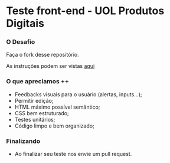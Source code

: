 # Teste front-end - UOL Produtos Digitais


### O Desafio

Faça o fork desse repositório.

As instruções podem ser vistas [aqui](https://test-frontend-uolpp.web.app/)
  

### O que apreciamos ++

* Feedbacks visuais para o usuário (alertas, inputs...);
* Permitir edição;
* HTML máximo possível semântico;
* CSS bem estruturado;
* Testes unitários;
* Código limpo e bem organizado;

### Finalizando

* Ao finalizar seu teste nos envie um pull request.

